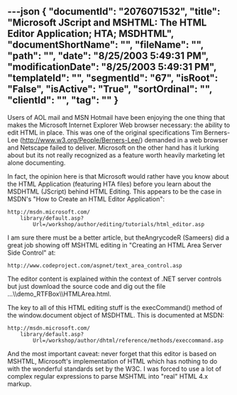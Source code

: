 ---json
{
  "documentId": "2076071532",
  "title": "Microsoft JScript and MSHTML: The HTML Editor Application; HTA; MSDHTML",
  "documentShortName": "",
  "fileName": "",
  "path": "",
  "date": "8/25/2003 5:49:31 PM",
  "modificationDate": "8/25/2003 5:49:31 PM",
  "templateId": "",
  "segmentId": "67",
  "isRoot": "False",
  "isActive": "True",
  "sortOrdinal": "",
  "clientId": "",
  "tag": ""
}
---

Users of AOL mail and MSN Hotmail have been enjoying the one thing that makes the Microsoft Internet Explorer Web browser necessary: the ability to edit HTML in place. This was one of the original specifications Tim Berners-Lee (http://www.w3.org/People/Berners-Lee/) demanded in a web browser and Netscape failed to deliver. Microsoft on the other hand has it lurking about but its not really recognized as a feature worth heavily marketing let alone documenting.

In fact, the opinion here is that Microsoft would rather have you know about the HTML Application (featuring HTA files) before you learn about the MSDHTML (JScript) behind HTML Editing. This appears to be the case in MSDN's &quot;How to Create an HTML Editor Application&quot;:

    http://msdn.microsoft.com/
        library/default.asp?
            Url=/workshop/author/editing/tutorials/html_editor.asp

I am sure there must be a better article, but theAngrycodeR (Sameers) did a great job showing off MSHTML editing in &quot;Creating an HTML Area Server Side Control&quot; at:

    http://www.codeproject.com/aspnet/text_area_control.asp

The editor content is explained within the context of .NET server controls but just download the source code and dig out the file ...&bsol;&bsol;demo_RTFBox&bsol;&bsol;HTMLArea.html.

The key to all of this HTML editing stuff is the execCommand() method of the window.document object of MSDHTML. This is documented at MSDN:

    http://msdn.microsoft.com/
        library/default.asp?
            Url=/workshop/author/dhtml/reference/methods/execcommand.asp

And the most important caveat: never forget that this editor is based on MSHTML, Microsoft's implementation of HTML which has nothing to do with the wonderful standards set by the W3C. I was forced to use a lot of complex regular expressions to parse MSHTML into &quot;real&quot; HTML 4.x markup.
